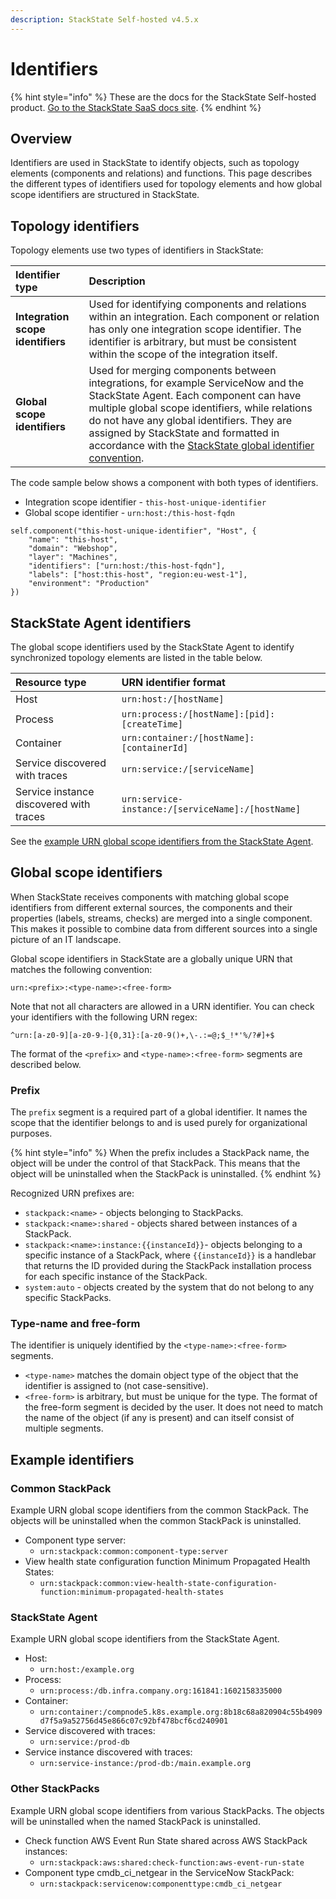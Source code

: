 ```yaml
---
description: StackState Self-hosted v4.5.x
---
```


# Identifiers

{% hint style="info" %}
These are the docs for the StackState Self-hosted product. [Go to the StackState SaaS docs site](https://docs.stackstate.com/v/stackstate-saas/).
{% endhint %}

## Overview

Identifiers are used in StackState to identify objects, such as topology elements \(components and relations\) and functions. This page describes the different types of identifiers used for topology elements and how global scope identifiers are structured in StackState.

## Topology identifiers

Topology elements use two types of identifiers in StackState:

| Identifier type | Description |
| :--- | :--- |
| **Integration scope identifiers** | Used for identifying components and relations within an integration. Each component or relation has only one integration scope identifier. The identifier is arbitrary, but must be consistent within the scope of the integration itself. |
| **Global scope identifiers** | Used for merging components between integrations, for example ServiceNow and the StackState Agent. Each component can have multiple global scope identifiers, while relations do not have any global identifiers. They are assigned by StackState and formatted in accordance with the [StackState global identifier convention](identifiers.md#global-scope-identifiers). |

The code sample below shows a component with both types of identifiers.

* Integration scope identifier - `this-host-unique-identifier`
* Global scope identifier - `urn:host:/this-host-fqdn`

```text
self.component("this-host-unique-identifier", "Host", {
    "name": "this-host",
    "domain": "Webshop",
    "layer": "Machines",
    "identifiers": ["urn:host:/this-host-fqdn"],
    "labels": ["host:this-host", "region:eu-west-1"],
    "environment": "Production"
})
```

## StackState Agent identifiers

The global scope identifiers used by the StackState Agent to identify synchronized topology elements are listed in the table below.

| Resource type | URN identifier format |
| :--- | :--- |
| Host | `urn:host:/[hostName]` |
| Process | `urn:process:/[hostName]:[pid]:[createTime]` |
| Container | `urn:container:/[hostName]:[containerId]` |
| Service discovered with traces | `urn:service:/[serviceName]` |
| Service instance discovered with traces | `urn:service-instance:/[serviceName]:/[hostName]` |

See the [example URN global scope identifiers from the StackState Agent](identifiers.md#stackstate-agent).

## Global scope identifiers

When StackState receives components with matching global scope identifiers from different external sources, the components and their properties \(labels, streams, checks\) are merged into a single component. This makes it possible to combine data from different sources into a single picture of an IT landscape.

Global scope identifiers in StackState are a globally unique URN that matches the following convention:

```text
urn:<prefix>:<type-name>:<free-form>
```

Note that not all characters are allowed in a URN identifier. You can check your identifiers with the following URN regex:

```text
^urn:[a-z0-9][a-z0-9-]{0,31}:[a-z0-9()+,\-.:=@;$_!*'%/?#]+$
```

The format of the `<prefix>` and `<type-name>:<free-form>` segments are described below.

### Prefix

The `prefix` segment is a required part of a global identifier. It names the scope that the identifier belongs to and is used purely for organizational purposes.

{% hint style="info" %}
When the prefix includes a StackPack name, the object will be under the control of that StackPack. This means that the object will be uninstalled when the StackPack is uninstalled.
{% endhint %}

Recognized URN prefixes are:

* `stackpack:<name>` - objects belonging to StackPacks.
* `stackpack:<name>:shared` - objects shared between instances of a StackPack.
* `stackpack:<name>:instance:{{instanceId}}`- objects belonging to a specific instance of a StackPack, where `{{instanceId}}` is a handlebar that returns the ID provided during the StackPack installation process for each specific instance of the StackPack.
* `system:auto` - objects created by the system that do not belong to any specific StackPacks.

### Type-name and free-form

The identifier is uniquely identified by the `<type-name>:<free-form>` segments.

* `<type-name>` matches the domain object type of the object that the identifier is assigned to \(not case-sensitive\). 
* `<free-form>` is arbitrary, but must be unique for the type. The format of the free-form segment is decided by the user. It does not need to match the name of the object \(if any is present\) and can itself consist of multiple segments.

## Example identifiers

### Common StackPack

Example URN global scope identifiers from the common StackPack. The objects will be uninstalled when the common StackPack is uninstalled.

* Component type server:
  * `urn:stackpack:common:component-type:server` 
* View health state configuration function Minimum Propagated Health States:
  * `urn:stackpack:common:view-health-state-configuration-function:minimum-propagated-health-states`

### StackState Agent

Example URN global scope identifiers from the StackState Agent.

* Host:
  * `urn:host:/example.org`
* Process:
  * `urn:process:/db.infra.company.org:161841:1602158335000`
* Container:
  * `urn:container:/compnode5.k8s.example.org:8b18c68a820904c55b4909d7f5a9a52756d45e866c07c92bf478bcf6cd240901`
* Service discovered with traces:
  * `urn:service:/prod-db` 
* Service instance discovered with traces:
  * `urn:service-instance:/prod-db:/main.example.org`

### Other StackPacks

Example URN global scope identifiers from various StackPacks. The objects will be uninstalled when the named StackPack is uninstalled.

* Check function AWS Event Run State shared across AWS StackPack instances:
  * `urn:stackpack:aws:shared:check-function:aws-event-run-state`
* Component type cmdb\_ci\_netgear in the ServiceNow StackPack:
  * `urn:stackpack:servicenow:componenttype:cmdb_ci_netgear`

